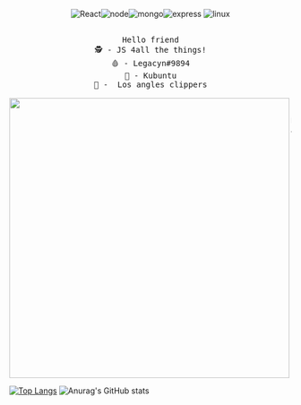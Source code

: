 <div align="center">
    
![React](https://img.shields.io/badge/-React-blue?style=for-the-badge&logo=react&logoColor=white)![node](https://img.shields.io/badge/-NodeJS-yellow?style=for-the-badge&logo=react&logoColor=white)![mongo](https://img.shields.io/badge/-MongoDB-green?style=for-the-badge&logo=mongodb&logoColor=white)![express](https://img.shields.io/badge/-Express-8B89CC?style=for-the-badge&logo=express&logoColor=white) ![linux](https://img.shields.io/badge/-linux-black?style=for-the-badge&logo=linux&logoColor=white)

</div>

<pre align="center">

Hello friend
🕵 - JS 4all the things!
🩸 - Legacyn#9894
🧠 - Kubuntu
🏀 -  Los angles clippers

<img src="https://ray.so/?title=&theme=candy&spacing=32&background=true&darkMode=true&code=Y2xhc3MgQmxvY2sgewoKICBwdWJsaWMgbm9uY2UgPSBNYXRoLnJvdW5kKE1hdGgucmFuZG9tKCkqIDk5OTk5OTk5OSkKCiAgY29uc3RydWN0b3IocHVibGljIHByZXZIYXNoOiBzdHJpbmcsIHB1YmxpYyB0cmFuc2FjdGlvbjogVHJhbnNhY3Rpb24sIHB1YmxpYyB0cyA9IERhdGUubm93KCkpewoKICB9CgogIGdldCBoYXNoKCkgewogICAgY29uc3Qgc3RyID0gSlNPTi5zdHJpbmdpZnkodGhpcykKICAgIGNvbnN0IGhhc2ggPSBjcnlwdG8uY3JlYXRlSGFzaCgnU0hBMjU2JykKICAgIGhhc2gudXBkYXRlKHN0cikuZW5kKCkKCiAgICByZXR1cm4gaGFzaC5kaWdlc3QoJ2hleCcpCiAgfQoKfQ&language=typescript" align="left" width="500px">

Nick: Legacyn
Age: 16
Living in: Brazil
Favorite artists: $uicideBoy$



</pre>

[![Top Langs](https://github-readme-stats.vercel.app/api/top-langs/?username=Legacynnn&layout=compact&theme=tokyonight)](https://github.com/Legacynnn/github-readme-stats)
![Anurag's GitHub stats](https://github-readme-stats.vercel.app/api?username=Legacynnn&show_icons=true&theme=tokyonight)


<!---
Legacynnn/Legacynnn is a ✨ special ✨ repository because its `README.md` (this file) appears on your GitHub profile.
You can click the Preview link to take a look at your changes.
--->
 
